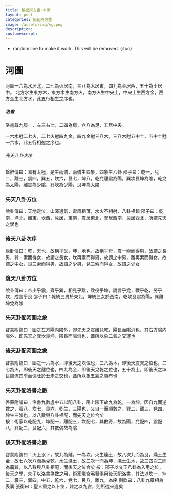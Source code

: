 ```yaml
---
title: 協紀辨方書·本原一 
layout: post
categories: 協紀辨方書
image: /assets/img/vg.png
description:
customexcerpt:
---
```


* random line to make it work. This will be removed.
{:toc}

# 河圖

河圖一六為水居北，二七為火居南，三八為木居東，四九為金居西，五十為土居中。
北方水生東方木，東方木生南方火，南方火生中央土，中央土生西方金，西方金生北方水，此五行相生之序也。

##### 洛書
洛書戴九履一，左三右七，二四為肩，六八為足，五居中央。

一六水尅二七火，二七火尅四九金，四九金尅三八木，三八木尅五中土，五中土尅一六水，此五行相尅之序也。

###### 先天八卦次序
繫辭傳曰：易有太極，是生兩儀，兩儀生四象，四象生八卦
邵子曰：乾一，兌二，離三，震四，巽五，坎六，艮七，坤八，乾兌離震為陽，巽坎艮坤為隂，乾兌為太陽，離震為少隂，巽坎為少陽，艮坤為太隂

### 先天八卦方位
說卦傳曰：天地定位，山澤通氣，雷風相薄，水火不相射，八卦相錯
邵子曰：乾南，坤北，離東，坎西，兌居，東南，震居東北，巽居西南，艮居西北，所謂先天之學也

### 後天八卦次序
說卦傳曰：乾，天也，故稱乎父，坤，地也，故稱乎母，震一索而得男，故謂之長男，巽一索而得女，故謂之長女，坎再索而得男，故謂之中男，離再索而得女，故謂之中女，艮三索而得男，故謂之少男，兌三索而得女，故謂之少女

### 後天八卦方位 
說卦傳曰：帝出乎震，齊乎巽，相見乎離，致役乎坤，說言乎兌，戰乎乾，勞乎坎，成言乎艮
邵子曰：乾統三男於東北，坤統三女於西南，乾坎艮震為陽，巽離坤兌為隂

### 先天卦配河圖之象
啓蒙附論曰：圖之左方陽内隂外，即先天之震離兌乾，陽長而隂消也，其右方隂内陽外，即先天之巽坎艮坤，隂長而陽消也，蓋所以象二氣之交運也  

### 後天卦配河圖之象 
啓蒙附論曰：圖之一六為水，即後天之坎位也，三八為木，即後天震巽之位也，二七為火，即後天之離位也，四九為金，即後天兌乾之位也，五十為土，即後天之坤艮周流四季而偏旺於丑未之交也，蓋所以象五氣之順布也

### 先天卦配洛書之數
啓蒙附論曰：洛書九數虚中五以配八卦，陽上隂下故九為乾，一為坤，因自九而逆數之，震八，坎七，艮六，乾生，三陽也，又自一而順數之，巽二，離三，兌四，坤生三隂也，以八數與八卦相配，而先天之位合矣  
按：術家以乾配九，坤配一，離配三，坎配七，其數奇，故為陽，兌配四，震配八，巽配二，艮配六，其數偶故為隂  

### 後天卦配洛書之數
啓蒙附論曰：火上水下，故九為離，一為坎，火生燥土，故八次九而為艮，燥土生金，故七六次八而為兌乾，水生濕土，故二次一而為坤，濕土生木，故三四次二而為震巽，以八數與八卦相配，而後天之位合矣
按：邵子以文王八卦為入用之位，後天之學，朱子以洛書為數之用，術家飛宫弔替俱用後天配洛書，其法以坎一，坤二，震三，巽四，中五，乾六，兌七，艮八，離九，為序
劉歆曰：八卦九章相為表裏
張衡曰：聖人重之以卜筮，雜之以九宫，則所從來遠矣
